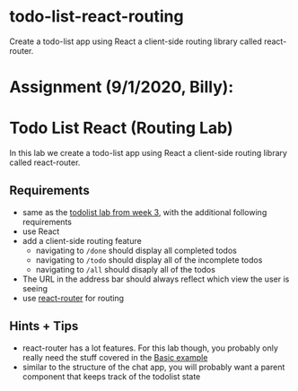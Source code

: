 # todo-list-react-routing
Create a todo-list app using React a client-side routing library called react-router.


# Assignment (9/1/2020, Billy):

# Todo List React (Routing Lab)

In this lab we create a todo-list app using React a client-side routing library called react-router.

## Requirements

* same as the [todolist lab from week 3](./../week-3/todolist2.md), with the additional following requirements
* use React
* add a client-side routing feature
  * navigating to `/done` should display all completed todos
  * navigating to `/todo` should display all of the incomplete todos
  * navigating to `/all` should disaply all of the todos
* The URL in the address bar should always reflect which view the user is seeing
* use [react-router](https://reacttraining.com/react-router/web/guides/quick-start) for routing

## Hints + Tips

* react-router has a lot features. For this lab though, you probably only really need the stuff covered in the [Basic example](https://reactrouter.com/web/example/basic)
* similar to the structure of the chat app, you will probably want a parent component that keeps track of the todolist state
